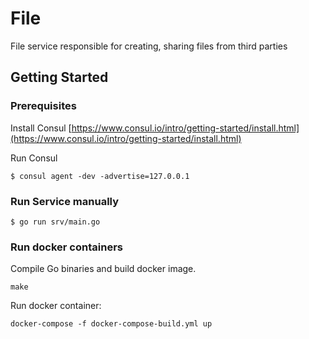 # File

File service responsible for creating, sharing files from third parties

## Getting Started

### Prerequisites

Install Consul
[https://www.consul.io/intro/getting-started/install.html](https://www.consul.io/intro/getting-started/install.html)

Run Consul
```
$ consul agent -dev -advertise=127.0.0.1
```

### Run Service manually

```
$ go run srv/main.go
```

### Run docker containers
Compile Go binaries and build docker image. 
```
make 
```

Run docker container:
```
docker-compose -f docker-compose-build.yml up
```


